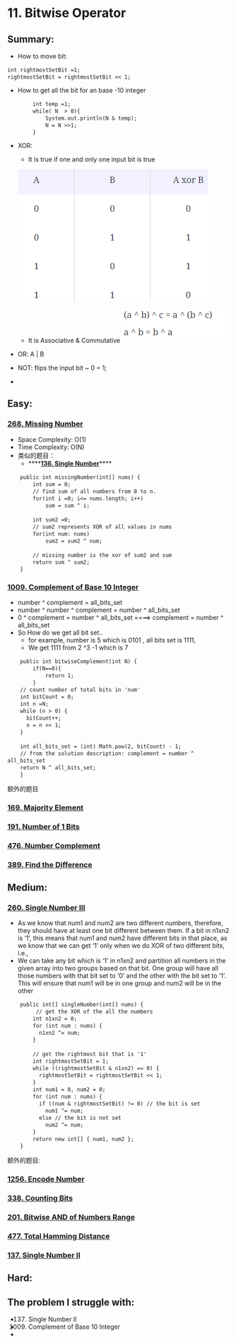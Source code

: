 # 11. Bitwise Operator

## Summary:

* How to move bit:

```text
int rightmostSetBit =1;
rightmostSetBit = rightmostSetBit << 1;
```

* How to get all the bit for an base -10 integer

```text
        int temp =1;
        while( N  > 0){
            System.out.println(N & temp);
            N = N >>1;
        }
```

* XOR: 

  * It is true if one and only one input bit is true

  ![](../.gitbook/assets/image%20%2833%29.png) 

  * It is Associative &  Commutative ![](../.gitbook/assets/image%20%2832%29.png) 

* OR:    A \| B
* NOT: flips the input bit   ~ 0 = 1;
* 








## Easy:

### [268. Missing Number](https://leetcode.com/problems/missing-number/)

* Space Complexity: O\(1\)
* Time Complexity: O\(N\)
* 类似的题目：
  * \*\*\*\*[**136. Single Number**](https://leetcode.com/problems/single-number/)\*\*\*\*

```text
    public int missingNumber(int[] nums) {
        int sum = 0;
        // find sum of all numbers from 0 to n.
        for(int i =0; i<= nums.length; i++)
            sum = sum ^ i;
        
        int sum2 =0;
        // sum2 represents XOR of all values in nums
        for(int num: nums)
            sum2 = sum2 ^ num;
        
        // missing number is the xor of sum2 and sum
        return sum ^ sum2;   
    }
```

### 

### [1009. Complement of Base 10 Integer](https://leetcode.com/problems/complement-of-base-10-integer/)

* number ^ complement = all\_bits\_set
* number ^ number ^ complement = number ^ all\_bits\_set
* 0 ^ complement = number ^ all\_bits\_set  ====&gt; complement = number ^ all\_bits\_set
* So How do we get all bit set..
  * for example, number is 5 which is  0101  , all bits set  is 1111, 
  * We get 1111 from 2 ^3 -1 which is 7

```text
    public int bitwiseComplement(int N) {
        if(N==0){
            return 1;
        }
    // count number of total bits in 'num'
    int bitCount = 0;
    int n =N;
    while (n > 0) {
      bitCount++;
      n = n >> 1;
    }

    int all_bits_set = (int) Math.pow(2, bitCount) - 1;
    // from the solution description: complement = number ^ all_bits_set
    return N ^ all_bits_set;
    }
```

额外的题目

### [169. Majority Element](https://leetcode.com/problems/majority-element/)

### [191. Number of 1 Bits](https://leetcode.com/problems/number-of-1-bits/)

### [476. Number Complement](https://leetcode.com/problems/number-complement/)

### [389. Find the Difference](https://leetcode.com/problems/find-the-difference/)

## Medium:

### [260. Single Number III](https://leetcode.com/problems/single-number-iii/)

* As we know that num1 and num2 are two different numbers, therefore, they should have at least one bit different between them. If a bit in n1xn2 is ‘1’, this means that num1 and num2 have different bits in that place, as we know that we can get ‘1’ only when we do XOR of two different bits, i.e.,
* We can take any bit which is ‘1’ in n1xn2 and partition all numbers in the given array into two groups based on that bit. One group will have all those numbers with that bit set to ‘0’ and the other with the bit set to ‘1’. This will ensure that num1 will be in one group and num2 will be in the other

```text
    public int[] singleNumber(int[] nums) {
         // get the XOR of the all the numbers
        int n1xn2 = 0;
        for (int num : nums) {
          n1xn2 ^= num;
        }

        // get the rightmost bit that is '1'
        int rightmostSetBit = 1;
        while ((rightmostSetBit & n1xn2) == 0) {
          rightmostSetBit = rightmostSetBit << 1;
        }
        int num1 = 0, num2 = 0;
        for (int num : nums) {
          if ((num & rightmostSetBit) != 0) // the bit is set
            num1 ^= num;
          else // the bit is not set
            num2 ^= num;
        }
        return new int[] { num1, num2 };
    }
```

额外的题目:

### [1256. Encode Number](https://leetcode.com/problems/encode-number/)

### [338. Counting Bits](https://leetcode.com/problems/counting-bits/)

### [201. Bitwise AND of Numbers Range](https://leetcode.com/problems/bitwise-and-of-numbers-range/)

### [477. Total Hamming Distance](https://leetcode.com/problems/total-hamming-distance/)

### [137. Single Number II](https://leetcode.com/problems/single-number-ii/)



## Hard:



## The problem I  struggle with:

* 137. Single Number II
* 1009. Complement of Base 10 Integer
* 




